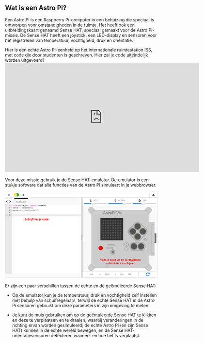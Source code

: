 ## Wat is een Astro Pi?

Een Astro Pi is een Raspberry Pi-computer in een behuizing die speciaal is ontworpen voor omstandigheden in de ruimte. Het heeft ook een uitbreidingskaart genaamd Sense HAT, speciaal gemaakt voor de Astro Pi-missie. De Sense HAT heeft een joystick, een LED-display en sensoren voor het registreren van temperatuur, vochtigheid, druk en oriëntatie.

Hier is een echte Astro Pi-eenheid op het internationale ruimtestation ISS, met code die door studenten is geschreven. Hier zal je code uiteindelijk worden uitgevoerd! <iframe src="https://player.vimeo.com/video/172737314" width="640" height="360" frameborder="0" webkitallowfullscreen mozallowfullscreen allowfullscreen mark="crwd-mark"></iframe> 

Voor deze missie gebruik je de Sense HAT-emulator. De emulator is een stukje software dat alle functies van de Astro Pi simuleert in je webbrowser.

![Sense HAT-emulator](images/sense-hat-emulator.png)

Er zijn een paar verschillen tussen de echte en de geëmuleerde Sense HAT:

- Op de emulator kun je de temperatuur, druk en vochtigheid zelf instellen met behulp van schuifregelaars, terwijl de echte Sense HAT in de Astro Pi sensoren gebruikt om deze parameters in zijn omgeving te meten.

- Je kunt de muis gebruiken om op de geëmuleerde Sense HAT te klikken en deze te verplaatsen en te draaien, waarbij veranderingen in de richting ervan worden gesimuleerd; de echte Astro Pi (en zijn Sense HAT) kunnen in de echte wereld bewegen, en de Sense HAT-oriëntatiesensoren detecteren wanneer en hoe het is verplaatst.